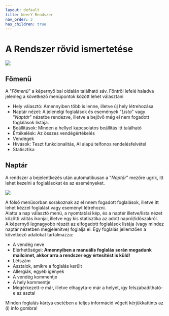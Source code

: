 ```yaml
---
layout: default
title: NeerY Rendszer
nav_order: 3
has_children: true
---
```

# A Rendszer rövid ismertetése

![](../../assets/images/landing.png)

## Főmenü
A "_Főmenü_" a képernyő bal oldalán található sáv. Föntröl lefelé haladva jelenleg a következő menüpontok között lehet választani
* Hely választó: Amennyiben több is lenne, illetve új hely létrehozása
* Naptár nézet: A jelenelgi foglalások és események "_Lista_" vagy "_Naptár_" nézetbe rendezve, illetve a bejövő még el nem fogadott foglalások listája.
* Beállítások: Minden a hellyel kapcsolatos beállítás itt található
* Értékelésk: Az összes vendégértékelés
* Vendégek
* Hívások: Teszt funkcionalitás, AI alapú telfonos rendelésfelvétel
* Statisztika

## Naptár
A rendszer a bejelentkezés után automatikusan a "_Naptár_" mezőre ugrik, itt lehet kezelni a foglalásokat és az eseményeket.

![](../../assets/images/landing_2.png)

A fölső menüsorban sorakoznak az el nnem fogadott foglalások, illetve itt lehet kézzel foglalást vagy eseményt létrehozni. <br>
Alatta a nap választó menü, a nyomtatási kép, és a naptér illetve/lista nézet közötti váltás ikonjai, illetve egy kis statisztika az adott napról/időszakról. <br>
A képernyő legnagyobb részét az elfogadott foglalások listája (vagy mindez naptár nézetben megjelenítve) foglalja el. Egy foglalás jellemzően a következő adatokat tartalmazza:
* A vendég neve
* Elérhetőségei: **Amennyiben a manuális foglalás során megadunk mailcímet, akkor arra a rendszer egy értesítést is küld!**
* Létszám
* Asztalok, amikre a foglalás került
* Allergiák, egyéb igények
* A vendég kommentje
* A hely kommentje
* Megérkezett-e már, illetve elhagyta-e már a helyet, így felszabadítható-e az asztal

Minden foglalás kártya esetében a teljes információ végett kérjükkattints az (i) info gombra!